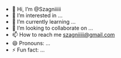 - 👋 Hi, I’m @Szagniiiii
- 👀 I’m interested in ...
- 🌱 I’m currently learning ...
- 💞️ I’m looking to collaborate on ...
- 📫 How to reach me szagniiiii@gmail.com
- 😄 Pronouns: ...
- ⚡ Fun fact: ...

<!---
Szagniiiii/Szagniiiii is a ✨ special ✨ repository because its `README.md` (this file) appears on your GitHub profile.
You can click the Preview link to take a look at your changes.
--->

